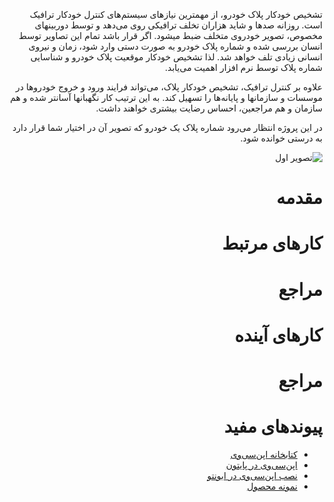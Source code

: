 <div dir=rtl>

تشخیص خودکار پلاک خودرو، از مهمترین نیازهای سیستم‌‌های کنترل خودکار ترافیک است. روزانه صدها و شاید هزاران تخلف ترافیکی روی می‌دهد و توسط دوربینهای مخصوص، تصویر خودروی متخلف ضبط می‎شود. اگر قرار باشد تمام این تصاویر توسط انسان بررسی شده و شماره پلاک خودرو به صورت دستی وارد شود، زمان و نیروی انسانی زیادی تلف خواهد شد. لذا تشخیص خودکار موقعیت پلاک خودرو و شناسایی شماره پلاک توسط نرم افزار اهمیت می‌یابد.

علاوه بر کنترل ترافیک، تشخیص خودکار پلاک، می‌تواند فرایند ورود و خروج خودروها در موسسات و سازمانها و پایانه‌ها را تسهیل کند. به این ترتیب کار نگهبانها آسانتر شده و هم سازمان و هم مراجعین، احساس رضایت بیشتری خواهند داشت.
 
در این پروژه انتظار می‌رود شماره پلاک یک خودرو که تصویر آن در اختیار شما قرار دارد به درستی خوانده شود.

![تصویر اول](http://bayanbox.ir/id/2233463496906090093?view)

# مقدمه

# کارهای مرتبط

# مراجع

# کارهای آینده

# مراجع

# پیوندهای مفید
+ [کتابخانه اپن‌سی‌وی](http://opencv.org)
+ [اپن‌سی‌وی در پایتون](http://docs.opencv.org/trunk/doc/py_tutorials/py_tutorials.html)
+ [نصب اپن‌سی‌وی در ابونتو](https://help.ubuntu.com/community/OpenCV)
+ [نمونه محصول](http://farsiocr.ir/%D8%B3%DB%8C%D8%B3%D8%AA%D9%85-%D8%AA%D8%B4%D8%AE%DB%8C%D8%B5-%D9%BE%D9%84%D8%A7%DA%A9-%D8%AE%D9%88%D8%AF%D8%B1%D9%88-%D8%A8%D8%A7-%D8%B3%D9%88%D8%B1%D8%B3-%DA%A9%D8%AF-cpp/)
